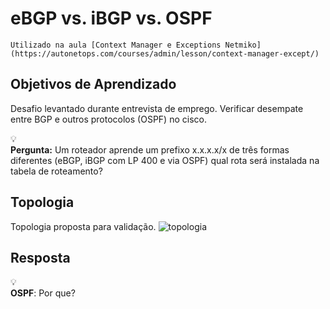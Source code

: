 # eBGP vs. iBGP vs. OSPF

    Utilizado na aula [Context Manager e Exceptions Netmiko](https://autonetops.com/courses/admin/lesson/context-manager-except/)

## Objetivos de Aprendizado

Desafio levantado durante entrevista de emprego. Verificar desempate entre BGP e outros protocolos (OSPF) no cisco.

<div data-node-type="callout">
<div data-node-type="callout-emoji">💡</div>
<div data-node-type="callout-text"><strong>Pergunta:</strong> Um roteador aprende um prefixo x.x.x.x/x de três formas diferentes (eBGP, iBGP com LP 400 e via OSPF) qual rota será instalada na tabela de roteamento?</div>
</div>

## Topologia

Topologia proposta para validação.
![topologia](https://ubjpcyfllztpftxqaldu.supabase.co/storage/v1/object/sign/img/labs/lab/topologia/autonetops_bgp_ospf.webp?token=eyJhbGciOiJIUzI1NiIsInR5cCI6IkpXVCJ9.eyJ1cmwiOiJpbWcvbGFicy9sYWIvdG9wb2xvZ2lhL2F1dG9uZXRvcHNfYmdwX29zcGYud2VicCIsImlhdCI6MTc0NjM2ODU3MSwiZXhwIjoyMDYxNzI4NTcxfQ.UNYLk165qtJhduoWrgKul_7aBBv5P0h3lX0TPDKhoXw)

## Resposta

<div data-node-type="callout">
<div data-node-type="callout-emoji">💡</div>
<div data-node-type="callout-text"><strong>OSPF</strong>: Por que?</div>
</div>